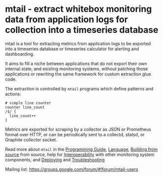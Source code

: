 mtail - extract whitebox monitoring data from application logs for collection into a timeseries database
========================================================================================================

mtail is a tool for extracting metrics from application logs to be exported into a timeseries database or timeseries calculator for alerting and dashboarding.

It aims to fill a niche between applications that do not export their own internal state, and existing monitoring systems, without patching those applications or rewriting the same framework for custom extraction glue code.

The extraction is controlled by `mtail` programs which define patterns and actions:

    # simple line counter
    counter line_count
    /$/ {
      line_count++
    }

Metrics are exported for scraping by a collector as JSON or Prometheus format
over HTTP, or can be periodically sent to a collectd, statsd, or Graphite
collector socket.

Read more about `mtail` in the [Programming Guide](Programming-Guide.md), [Language](Language.md), [Building from source](Building.md) from source, help for [Interoperability](Interoperability.md) with other monitoring system components, and [Deploying](Deploying.md) and [Troubleshooting](Troubleshooting.md)

Mailing list: https://groups.google.com/forum/#!forum/mtail-users
